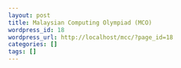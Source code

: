 ```yaml
---
layout: post
title: Malaysian Computing Olympiad (MCO)
wordpress_id: 18
wordpress_url: http://localhost/mcc/?page_id=18
categories: []
tags: []
---
```


